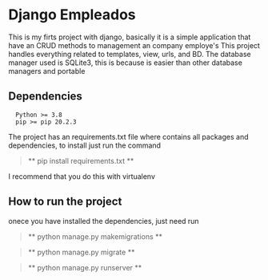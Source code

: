 # Django Empleados
This is my firts project with django, basically it is a simple application that have an CRUD methods to management an company employe's
This project handles everything related to templates, view, urls, and BD. The database manager used is SQLite3, this is because is easier than other database managers
and portable

## Dependencies
```
  Python >= 3.8
  pip >= pip 20.2.3
```
The project has an requirements.txt file where contains all packages and dependencies, to install just run the command
  > ** pip install requirements.txt **

I recommend that you do this with virtualenv

## How to run the project
onece you have installed the dependencies, just need run
  > ** python manage.py makemigrations **
 
  > ** python manage.py migrate **

  > ** python manage.py runserver **
